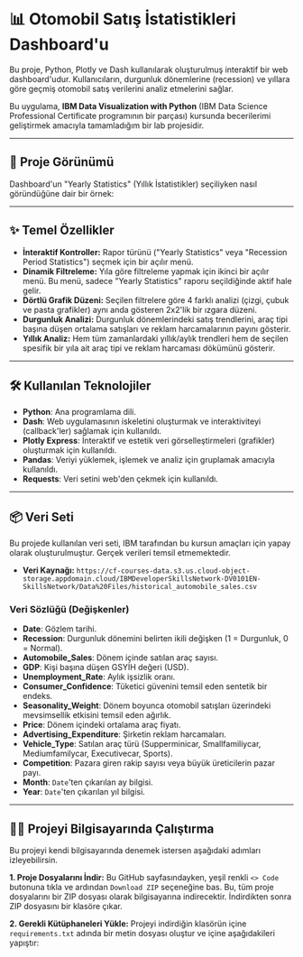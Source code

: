 # 📊 Otomobil Satış İstatistikleri Dashboard'u

Bu proje, Python, Plotly ve Dash kullanılarak oluşturulmuş interaktif bir web dashboard'udur. Kullanıcıların, durgunluk dönemlerine (recession) ve yıllara göre geçmiş otomobil satış verilerini analiz etmelerini sağlar.

Bu uygulama, **IBM Data Visualization with Python** (IBM Data Science Professional Certificate programının bir parçası) kursunda becerilerimi geliştirmek amacıyla tamamladığım bir lab projesidir.

---

## 🚀 Proje Görünümü

Dashboard'un "Yearly Statistics" (Yıllık İstatistikler) seçiliyken nasıl göründüğüne dair bir örnek:


---

## ✨ Temel Özellikler

* **İnteraktif Kontroller:** Rapor türünü ("Yearly Statistics" veya "Recession Period Statistics") seçmek için bir açılır menü.
* **Dinamik Filtreleme:** Yıla göre filtreleme yapmak için ikinci bir açılır menü. Bu menü, sadece "Yearly Statistics" raporu seçildiğinde aktif hale gelir.
* **Dörtlü Grafik Düzeni:** Seçilen filtrelere göre 4 farklı analizi (çizgi, çubuk ve pasta grafikler) aynı anda gösteren 2x2'lik bir ızgara düzeni.
* **Durgunluk Analizi:** Durgunluk dönemlerindeki satış trendlerini, araç tipi başına düşen ortalama satışları ve reklam harcamalarının payını gösterir.
* **Yıllık Analiz:** Hem tüm zamanlardaki yıllık/aylık trendleri hem de seçilen spesifik bir yıla ait araç tipi ve reklam harcaması dökümünü gösterir.

---

## 🛠️ Kullanılan Teknolojiler

* **Python**: Ana programlama dili.
* **Dash**: Web uygulamasının iskeletini oluşturmak ve interaktiviteyi (callback'ler) sağlamak için kullanıldı.
* **Plotly Express**: İnteraktif ve estetik veri görselleştirmeleri (grafikler) oluşturmak için kullanıldı.
* **Pandas**: Veriyi yüklemek, işlemek ve analiz için gruplamak amacıyla kullanıldı.
* **Requests**: Veri setini web'den çekmek için kullanıldı.

---

## 📦 Veri Seti

Bu projede kullanılan veri seti, IBM tarafından bu kursun amaçları için yapay olarak oluşturulmuştur. Gerçek verileri temsil etmemektedir.

* **Veri Kaynağı:** `https://cf-courses-data.s3.us.cloud-object-storage.appdomain.cloud/IBMDeveloperSkillsNetwork-DV0101EN-SkillsNetwork/Data%20Files/historical_automobile_sales.csv`

### Veri Sözlüğü (Değişkenler)

* **Date**: Gözlem tarihi.
* **Recession**: Durgunluk dönemini belirten ikili değişken (1 = Durgunluk, 0 = Normal).
* **Automobile_Sales**: Dönem içinde satılan araç sayısı.
* **GDP**: Kişi başına düşen GSYİH değeri (USD).
* **Unemployment_Rate**: Aylık işsizlik oranı.
* **Consumer_Confidence**: Tüketici güvenini temsil eden sentetik bir endeks.
* **Seasonality_Weight**: Dönem boyunca otomobil satışları üzerindeki mevsimsellik etkisini temsil eden ağırlık.
* **Price**: Dönem içindeki ortalama araç fiyatı.
* **Advertising_Expenditure**: Şirketin reklam harcamaları.
* **Vehicle_Type**: Satılan araç türü (Supperminicar, Smallfamiliycar, Mediumfamilycar, Executivecar, Sports).
* **Competition**: Pazara giren rakip sayısı veya büyük üreticilerin pazar payı.
* **Month**: `Date`'ten çıkarılan ay bilgisi.
* **Year**: `Date`'ten çıkarılan yıl bilgisi.

---

## 🏃‍♀️ Projeyi Bilgisayarında Çalıştırma

Bu projeyi kendi bilgisayarında denemek istersen aşağıdaki adımları izleyebilirsin.

**1. Proje Dosyalarını İndir:**
Bu GitHub sayfasındayken, yeşil renkli `<> Code` butonuna tıkla ve ardından `Download ZIP` seçeneğine bas. Bu, tüm proje dosyalarını bir ZIP dosyası olarak bilgisayarına indirecektir. İndirdikten sonra ZIP dosyasını bir klasöre çıkar.

**2. Gerekli Kütüphaneleri Yükle:**
Projeyi indirdiğin klasörün içine `requirements.txt` adında bir metin dosyası oluştur ve içine aşağıdakileri yapıştır:
